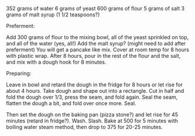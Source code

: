 352 grams of water
6 grams of yeast
600 grams of flour
5 grams of salt
3 grams of malt syrup (1 1/2 teaspoons?)

Preferment:

Add 300 grams of flour to the mixing bowl, all of the yeast sprinkled on top, and all of the water (yes, all!) Add the malt syrup? (might need to add after preferment) You will get a pancake like mix. Cover at room temp for 8 hours with plastic wrap. After 8 hours, pour in the rest of the flour and the salt, and mix with a dough hook for 8 minutes.

Preparing:

Leave in bowl and retard the dough in the fridge for 8 hours or let rise for about 4 hours. Take dough and shape out into a rectangle. Cut in half and fold the dough over 1/3, press the seam, and fold again. Seal the seam, flatten the dough a bit, and fold over once more. Seal.

Then set the dough on the baking pan (pizza stone?) and let rise for 45 minutes (retard in fridge?). Wash. Slash. Bake at 500 for 5 minutes with boiling water steam method, then drop to 375 for 20-25 minutes.